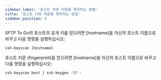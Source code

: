 ```yaml
---
sidebar_label: '호스트 키와 지문을 취득하는 방법'
title: '호스트 키와 지문을 취득하는 방법'
sidebar_position: 6
---
```

SFTP To Go의 호스트의 공개 키를 얻으려면 [hostname]을 자신의 호스트 이름으로 바꾸고 다음 명령을 실행하십시오:

```shell
ssh-keyscan [hostname]
```

호스트 지문 (fingerprint)을 얻으려면 [hostname]을 자신의 호스트 이름으로 바꾸고 다음 명령을 실행하십시오:

```shell
ssh-keyscan host | ssh-keygen -lf -
```
